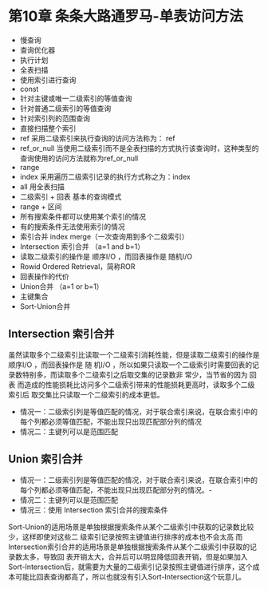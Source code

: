 # 第10章 条条大路通罗马-单表访问方法

- 慢查询
- 查询优化器
- 执行计划
- 全表扫描
- 使用索引进行查询
- const
- 针对主键或唯一二级索引的等值查询
- 针对普通二级索引的等值查询
- 针对索引列的范围查询
- 直接扫描整个索引
- ref 采用二级索引来执行查询的访问方法称为： ref
- ref_or_null 当使用二级索引而不是全表扫描的方式执行该查询时，这种类型的查询使用的访问方法就称为ref_or_null
- range
- index 采用遍历二级索引记录的执行方式称之为：index
- all 用全表扫描
- 二级索引 + 回表 基本的查询模式
- range + 区间
- 所有搜索条件都可以使用某个索引的情况
- 有的搜索条件无法使用索引的情况
- 索引合并 index merge（一次查询用到多个二级索引）
- Intersection 索引合并 （a=1 and b=1）
- 读取二级索引的操作是 顺序I/O ，而回表操作是 随机I/O 
- Rowid Ordered Retrieval，简称ROR
- 回表操作的代价
- Union合并 （a=1 or b=1）
- 主键集合
- Sort-Union合并

## Intersection 索引合并

虽然读取多个二级索引比读取一个二级索引消耗性能，但是读取二级索引的操作是 顺序I/O ，而回表操作是 随
机I/O ，所以如果只读取一个二级索引时需要回表的记录数特别多，而读取多个二级索引之后取交集的记录数非
常少，当节省的因为 回表 而造成的性能损耗比访问多个二级索引带来的性能损耗更高时，读取多个二级索引后
取交集比只读取一个二级索引的成本更低。

- 情况一：二级索引列是等值匹配的情况，对于联合索引来说，在联合索引中的每个列都必须等值匹配，不能出现只出现匹配部分列的情况
- 情况二：主键列可以是范围匹配

## Union 索引合并

- 情况一：二级索引列是等值匹配的情况，对于联合索引来说，在联合索引中的每个列都必须等值匹配，不能出现只出现匹配部分列的情况。- 
- 情况二：主键列可以是范围匹配
- 情况三：使用 Intersection 索引合并的搜索条件

Sort-Union的适用场景是单独根据搜索条件从某个二级索引中获取的记录数比较少，这样即使对这些二
级索引记录按照主键值进行排序的成本也不会太高 而Intersection索引合并的适用场景是单独根据搜索条件从某个二级索引中获取的记录数太多，导致回
表开销太大，合并后可以明显降低回表开销，但是如果加入Sort-Intersection后，就需要为大量的二级索引记录按照主键值进行排序，这个成本可能比回表查询都高了，所以也就没有引入Sort-Intersection这个玩意儿。